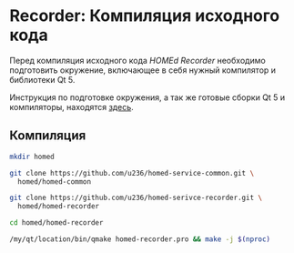 # Recorder: Компиляция исходного кода

Перед компиляция исходного кода _HOMEd Recorder_ необходимо подготовить окружение, включающее в себя нужный компилятор и библиотеки Qt 5.

Инструкция по подготовке окружения, а так же готовые сборки Qt 5 и компиляторы, находятся [здесь](/common/build/).

## Компиляция

```sh
mkdir homed
```

```sh
git clone https://github.com/u236/homed-service-common.git \
  homed/homed-common
```

```sh
git clone https://github.com/u236/homed-serivce-recorder.git \
  homed/homed-recorder
```

```sh
cd homed/homed-recorder
```

```sh
/my/qt/location/bin/qmake homed-recorder.pro && make -j $(nproc)
```
